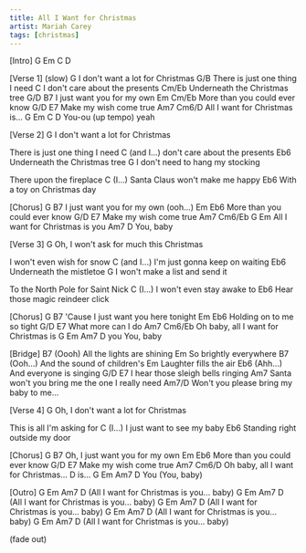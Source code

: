 ```yaml
---
title: All I Want for Christmas
artist: Mariah Carey
tags: [christmas]
---
```

[Intro] G  Em   C   D

[Verse 1] (slow)
 G
I don't want a lot for Christmas
G/B
   There is just one thing I need
C
   I don't care about the presents
Cm/Eb
   Underneath the Christmas tree
G/D                     B7
I just want you for my own
Em                       Cm/Eb
More than you could ever know
G/D                  E7
   Make my wish come true
Am7          Cm6/D
All I want for Christmas is...
     G   Em   C        D
You-ou (up tempo) yeah
 
 
[Verse 2]
G
I don't want a lot for Christmas
 
There is just one thing I need
     C
(and I...) don't care about the presents
Eb6
Underneath the Christmas tree
G
I don't need to hang my stocking
 
There upon the fireplace
 C
(I...) Santa Claus won't make me happy
Eb6
With a toy on Christmas day
 
 
[Chorus]
G                      B7
I just want you for my own (ooh...)
Em                       Eb6
More than you could ever know
G/D                 E7
Make my wish come true
Am7            Cm6/Eb       G   Em
All I want for Christmas is you
Am7   D
You, baby
 
 
[Verse 3]
    G
Oh, I won't ask for much this Christmas
 
I won't even wish for snow
     C
(and I...) I'm just gonna keep on waiting
Eb6
Underneath the mistletoe
G
I won't make a list and send it
 
To the North Pole for Saint Nick
C
(I...) I won't even stay awake to
Eb6
Hear those magic reindeer click
 
 
[Chorus]
       G                       B7
'Cause I just want you here tonight
Em                      Eb6
Holding on to me so tight
G/D              E7
What more can I do
         Am7            Cm6/Eb
Oh baby, all I want for Christmas is
G  Em  Am7  D
you    You, baby
 
 
[Bridge]
  B7
(Oooh) All the lights are shining
   Em
So brightly everywhere
 B7
(Ooh...) And the sound of children's
Em
Laughter fills the air
 Eb6
(Ahh...) And everyone is singing
G/D              E7
   I hear those sleigh bells ringing
Am7
Santa won't you bring me the one I really need
          Am7/D
Won't you please bring my baby to me...
 
 
[Verse 4]
    G
Oh, I don't want a lot for Christmas
 
This is all I'm asking for
 C
(I...) I just want to see my baby
Eb6
Standing right outside my door
 
 
[Chorus]
    G                      B7
Oh, I just want you for my own
Em                        Eb6
More than you could ever know
G/D                    E7
   Make my wish come true
         Am7            Cm6/D
Oh baby, all I want for Christmas...
D
is...
G   Em   Am7  D
  You   (You, baby)
 
 
[Outro]
 G              Em           Am7    D
(All I want for Christmas is you... baby)
 G              Em           Am7    D
(All I want for Christmas is you... baby)
 G              Em           Am7    D
(All I want for Christmas is you... baby)
 G              Em           Am7    D
(All I want for Christmas is you... baby)
 G              Em           Am7    D
(All I want for Christmas is you... baby)
 
(fade out)